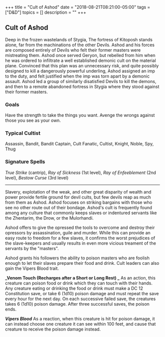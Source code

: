 +++
title = "Cult of Ashod"
date = "2018-08-21T08:21:00-05:00"
tags = ["D&D"]
topics = []
description = ""
+++

## Cult of Ashod
Deep in the frozen wastelands of Stygia, The fortress of Kitoposh stands alone, far from the machinations of the other Devils. Ashod and his forces are composed entirely of Devils who felt their former masters were mistreating them. Ashod once served Geryon, but rebelled from him when he was ordered to infiltrate a well established demonic cult on the material plane. Convinced that this plan was an unnecessary risk, and quite possibly designed to kill a dangerously powerful underling, Ashod assigned an imp to the duty, and felt justified when the imp was torn apart by a demonic assault.  Ashod led a group of similarly disatisfied Devils to kill the demons, and then to a remote abandoned fortress in Stygia where they stood against their former masters.

### Goals
Have the strength to take the things you want. Avenge the wrongs against those you see as your own.

### Typical Cultist
Assassin, Bandit, Bandit Captain, Cult Fanatic, Cultist, Knight, Noble, Spy, Thug

### Signature Spells

*True Strike* (cantrip), *Ray of Sickness* (1st level), *Ray of Enfeeblement* (2nd level), *Bestow Curse* (3rd level)

---

Slavery, explotation of the weak, and other great disparity of wealth and power provide fertile ground for devil cults, but few devils reap as much from them as Ashod.  Ashod focuses on striking bargains with those who see no other route out of their bondage. Ashod's cult is frequently found among any culture that commonly keeps slaves or indentured servants like the Zhentarim, the Drow, or the Mulorhandi.

Ashod offers to give the opressed the tools to overcome and destroy their opressors by assassination, guile and murder. While this can provide an easy route to freedom for a few slaves, it confirms the worst prejudices of the slave-keepers and usually results in even more vicious treament of the servants by the "masters".

Ashod grants his followers the ability to poison masters who are foolish enough to let their slaves prepare their food and drink.  Cult leaders can also gain the Vipers Blood trait.

**_Venom Touch (Recharges after a Short or Long Rest) _** As an action, this creature can poison food or drink which they can touch with their hands. Any creature eating or drinking the food or drink must make a DC 12 Constitution save, or take 6 (1d10) poison damage and must repeat the save every hour for the next day. On each successive failed save, the creatures takes 6 (1d10) poison damage. After three successful saves, the poison ends.

**_Vipers Blood_** As a reaction, when this creature is hit for poison damage, it can instead choose one creature it can see within 100 feet, and cause that creature to receive the poison damage instead.

